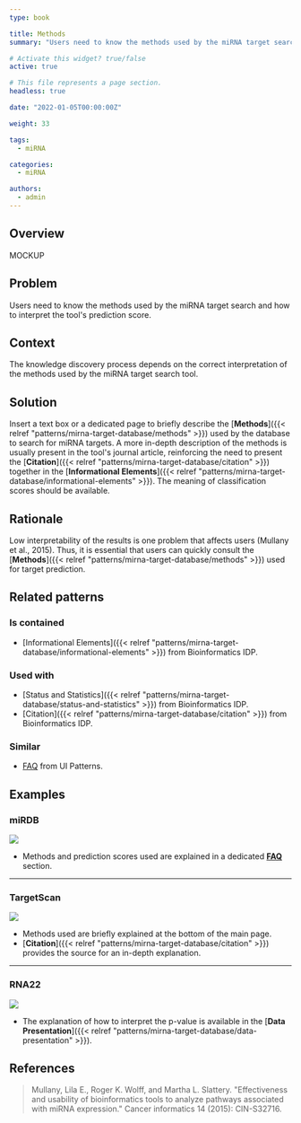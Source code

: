 ```yaml
---
type: book

title: Methods
summary: "Users need to know the methods used by the miRNA target search and how to interpret the tool's prediction score."

# Activate this widget? true/false
active: true

# This file represents a page section.
headless: true

date: "2022-01-05T00:00:00Z"

weight: 33

tags:
  - miRNA

categories:
  - miRNA

authors:
  - admin
---
```


## Overview

MOCKUP

## Problem

Users need to know the methods used by the miRNA target search and how to interpret the tool's prediction score.

## Context

The knowledge discovery process depends on the correct interpretation of the methods used by the miRNA target search tool. 


## Solution

Insert a text box or a dedicated page to briefly describe the [**Methods**]({{< relref "patterns/mirna-target-database/methods" >}}) used by the database to search for miRNA targets. A more in-depth description of the methods is usually present in the tool's journal article, reinforcing the need to present the [**Citation**]({{< relref "patterns/mirna-target-database/citation" >}}) together in the [**Informational Elements**]({{< relref "patterns/mirna-target-database/informational-elements" >}}). The meaning of classification scores should be available.


## Rationale

Low interpretability of the results is one problem that affects users (Mullany et al., 2015). Thus, it is essential that users can quickly consult the [**Methods**]({{< relref "patterns/mirna-target-database/methods" >}}) used for target prediction.

## Related patterns

### Is contained

- [Informational Elements]({{< relref "patterns/mirna-target-database/informational-elements" >}}) from Bioinformatics IDP.

### Used with

- [Status and Statistics]({{< relref "patterns/mirna-target-database/status-and-statistics" >}}) from Bioinformatics IDP.
- [Citation]({{< relref "patterns/mirna-target-database/citation" >}}) from Bioinformatics IDP.

### Similar
- [FAQ](http://ui-patterns.com/patterns/frequently-asked-questions-faq) from UI Patterns.

## Examples

### miRDB

![](mirdb_methods.png)
- Methods and prediction scores used are explained in a dedicated [**FAQ**](http://ui-patterns.com/patterns/frequently-asked-questions-faq) section.
---

### TargetScan

![](target_scan_methods.png)

- Methods used are briefly explained at the bottom of the main page.
- [**Citation**]({{< relref "patterns/mirna-target-database/citation" >}}) provides the source for an in-depth explanation.

---

### RNA22

![](rna22_methods.png)

- The explanation of how to interpret the p-value is available in the [**Data Presentation**]({{< relref "patterns/mirna-target-database/data-presentation" >}}).

## References

>Mullany, Lila E., Roger K. Wolff, and Martha L. Slattery. "Effectiveness and usability of bioinformatics tools to analyze pathways associated with miRNA expression." Cancer informatics 14 (2015): CIN-S32716.